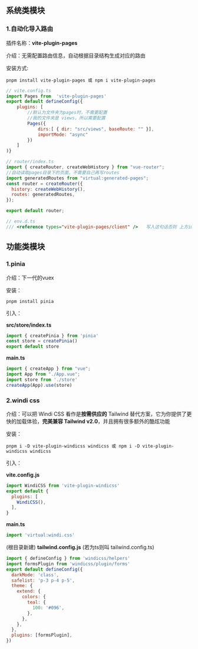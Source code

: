 ## 系统类模块

### 1.自动化导入路由

插件名称：**vite-plugin-pages**

介绍：无需配置路由信息，自动根据目录结构生成对应的路由

安装方式:

```
pnpm install vite-plugin-pages 或 npm i vite-plugin-pages
```

```js
// vite.config.ts
import Pages from  'vite-plugin-pages'
export default defineConfig({
  	plugins: [
  		//默认为文件夹为pages时，不需要配置
  		//我的文件夹是 views，所以需要配置
  		Pages({
  			dirs:[ { dir: "src/views", baseRoute: "" }],
  			importMode: "async"
  		})		 	
  	]
)}

// router/index.ts
import { createRouter, createWebHistory } from "vue-router";
//自动读取pages目录下的页面，不需要自己再写routes
import generatedRoutes from "virtual:generated-pages";
const router = createRouter({
  history: createWebHistory(),
  routes: generatedRoutes,
});

export default router;

// env.d.ts
/// <reference types="vite-plugin-pages/client" />   写入这句话否则 上方import会爆红

```

## 功能类模块

### 1.pinia

介绍：下一代的vuex

安装：

```
pnpm install pinia
```

引入：

**src/store/index.ts**

```js
import { createPinia } from 'pinia'
const store = createPinia()
export default store
```

**main.ts**

```js
import { createApp } from "vue";
import App from "./App.vue";
import store from './store'
createApp(App).use(store)
```



### 2.windi css

介绍：可以把 Windi CSS 看作是**按需供应的** Tailwind 替代方案，它为你提供了更快的加载体验，**完美兼容 Tailwind v2.0**，并且拥有很多额外的酷炫功能

安装：

```
pnpm i -D vite-plugin-windicss windicss 或 npm i -D vite-plugin-windicss windicss
```

引入：

**vite.config.js**

```js
import WindiCSS from 'vite-plugin-windicss'
export default {
  plugins: [
    WindiCSS(),
  ],
}
```

**main.ts**

```js
import 'virtual:windi.css'
```

(根目录新建) **tailwind.config.js** (若为ts则叫 tailwind.config.ts)

```js
import { defineConfig } from 'windicss/helpers'
import formsPlugin from 'windicss/plugin/forms'
export default defineConfig({
  darkMode: 'class',
  safelist: 'p-3 p-4 p-5',
  theme: {
    extend: {
      colors: {
        teal: {
          100: '#096',
        },
      },
    },
  },
  plugins: [formsPlugin],
})
```





















